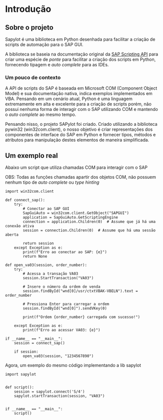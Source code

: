 # Introdução

## Sobre o projeto

Sapylot é uma biblioteca em Python desenhada para facilitar a criação de scripts de automação para o SAP GUI.

A biblioteca se baseia na documentação original da [SAP Scripting API](https://help.sap.com/docs/sap_gui_for_windows/b47d018c3b9b45e897faf66a6c0885a8/babdf65f4d0a4bd8b40f5ff132cb12fa.html) para criar uma espécie de *ponte* para facilitar a criação dos scripts em Python, fornecendo tipagem e *auto complete* para as IDEs.

### Um pouco de contexto

A API de scripts do SAP é baseada em Microsoft COM (Component Object Model) e sua documentação nativa, indica exemplos implementados em VBA. Pensando em um cenário atual, Python é uma linguagem extremamente em alta e excelente para a criação de scripts porém, não possui nenhuma forma de interagir com o SAP utilizando COM e mantendo o *auto complete* ao mesmo tempo.

Pensando nisso, o projeto SAPylot foi criado. Criado utilizando a biblioteca pywin32 (win32com.client), o nosso objetivo é criar representações dos componentes de interface do SAP em Python e fornecer tipos, métodos e atributos para manipulação destes elementos de maneira simplificada.

## Um exemplo real

Abaixo um script que utiliza chamadas COM para interagir com o SAP

OBS: Todas as funções chamadas apartir dos objetos COM, não possuem nenhum tipo de *auto complete* ou *type hinting*

```{.py3 title='main.py'}
import win32com.client

def connect_sap():
    try:
        # Conectar ao SAP GUI
        SapGuiAuto = win32com.client.GetObject("SAPGUI")
        application = SapGuiAuto.GetScriptingEngine
        connection = application.Children(0)  # Assume que já há uma conexão ativa
        session = connection.Children(0)  # Assume que há uma sessão aberta

        return session
    except Exception as e:
        print(f"Erro ao conectar ao SAP: {e}")
        return None

def open_va03(session, order_number):
    try:
        # Acessa a transação VA03
        session.StartTransaction("VA03")
        
        # Insere o número da ordem de venda
        session.findById("wnd[0]/usr/ctxtVBAK-VBELN").text = order_number
        
        # Pressiona Enter para carregar a ordem
        session.findById("wnd[0]").sendVKey(0)

        print(f"Ordem {order_number} carregada com sucesso!")
    
    except Exception as e:
        print(f"Erro ao acessar VA03: {e}")

if __name__ == "__main__":
    session = connect_sap()
    
    if session:
        open_va03(session, "1234567890")
```

Agora, um exemplo do mesmo código implementando a lib sapylot

```{.py3 title='main.py'}
import sapylot


def script():
    session = sapylot.connect('S/4')
    sapylot.startTransaction(session, "VA03")


if __name__ == "__main__":
    script()

```